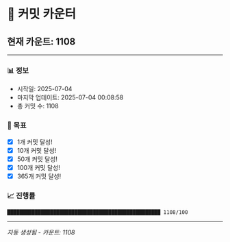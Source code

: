 # 🔢 커밋 카운터

## 현재 카운트: 1108

---

### 📊 정보
- 시작일: 2025-07-04
- 마지막 업데이트: 2025-07-04 00:08:58
- 총 커밋 수: 1108

### 🎯 목표
- [x] 1개 커밋 달성!
- [x] 10개 커밋 달성!
- [x] 50개 커밋 달성!
- [x] 100개 커밋 달성!
- [x] 365개 커밋 달성!

### 📈 진행률
```
██████████████████████████████████████████████████ 1108/100
```

---
*자동 생성됨 - 카운트: 1108*
